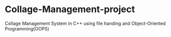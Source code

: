 # Collage-Management-project
Collage Management System in C++ using file handing and Object-Oriented Programming(OOPS)
